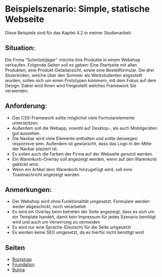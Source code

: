 # Beispielszenario: Simple, statische Webseite

Diese Beispiele sind für das Kapitel 4.2 in meiner Studienarbeit.

## Situation:

Die Firma "Schnitzeljäger" möchte ihre Produkte in einem Webshop verkaufen. Folgende Seiten soll es geben: Eine Startseite mit allen Produkten, eine Produkt-Detailansicht, sowie eine Bestellformular. Die drei Stuierenden, welche über den Sommer als Werkstudenten angestellt wurden, sollen sich um einen Prototypen kümmern, mit dem Fokus auf dem Design. Dabei wird Ihnen wird freigestellt welches Framework Sie verwenden.

## Anforderung:

* Das CSS-Framework sollte möglichst viele Formularelemente unterstützen.
* Außerdem soll die Webapp, sowohl auf Desktop-, als auch Mobilgeräten gut aussehen.
* Die Navbar wird viele Elemente enthalten und sollte deswegen responisve sein. Außerdem ist gewünscht, dass das Logo in der Mitte der Navbar plaziert ist.
* Es sollen auch die Farben der Firma auf der Webseite genutzt werden.
* Ein Warenkorb-Overlay soll angezeigt werden, wenn auf den Warenkorb geklickt wird.
* Wenn ein Artikel dem Warenkorb hinzugefügt wird, soll eine Toastnachricht angezeigt werden.

## Anmerkungen:

* Der Webshop wird ohne Funktionalität umgesetzt. Formulare werden weder abgeschickt, noch verarbeitet
* Es wird ein Overlay beim betreten der Seite angezeigt, dass es sich um ein Template handelt, damit kein Impressum für jedes Szenario benötigt wird und auch um Verwirrung zu vermeiden
* Es wird nur eine Sprache (Deutsch) für die Seite umgesetzt
* Es werden keine SEO umgesetzt, da es hierfür nicht benötigt wird

## Seiten

* [Bootstrap](https://altraugsburg.github.io/studienarbeit-css-frameworks-code-beispiele/simple-webapp/bootstrap/)
* [Foundation](https://altraugsburg.github.io/studienarbeit-css-frameworks-code-beispiele/simple-webapp/foundation/)
* [Bulma](https://altraugsburg.github.io/studienarbeit-css-frameworks-code-beispiele/simple-webapp/bulma/)
